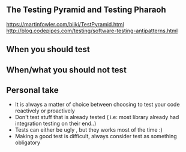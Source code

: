 ## The Testing Pyramid and Testing Pharaoh
https://martinfowler.com/bliki/TestPyramid.html
http://blog.codepipes.com/testing/software-testing-antipatterns.html

## When you should test 


## When/what you should not test 


## Personal take

- It is always a matter of choice between choosing to test your code reactively or proactively
- Don't test stuff that is already tested ( i.e: most library already had integration testing on their end..)
- Tests can either be ugly , but they works most of the time :)
- Making a good test is difficult, always consider test as something obligatory